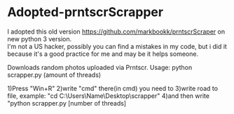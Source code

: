 # Adopted-prntscrScrapper
I adopted this old version https://github.com/markbookk/prntscrScraper on new python 3 version.\
I'm not a US hacker, possibly you can find a mistakes in my code, 
but i did it because it's a good practice for me and may be it helps someone.

Downloads random photos uploaded via Prntscr.
Usage: python scrapper.py (amount of threads)

1)Press "Win+R" 2)write "cmd" there(in cmd) you need to 3)write road to file, example: "cd C:\Users\Name\Desktop\scrapper" 4)and then write "python scrapper.py [number of threads]
